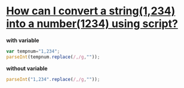 # [How can I convert a string(1,234) into a number(1234) using script?](https://stackoverflow.com/questions/19218819/how-can-i-convert-a-string1-234-into-a-number1234-using-script)

**with variable**

```javascript
var tempnum="1,234";
parseInt(tempnum.replace(/,/g,""));
```

**without variable**

```javascript
parseInt("1,234".replace(/,/g,""));
```

